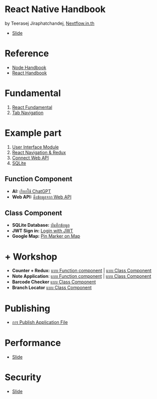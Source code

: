 
# React Native Handbook

by Teerasej Jiraphatchandej, [Nextflow.in.th](https://www.nextflow.in.th)

- [Slide](https://www.dropbox.com/s/cyhcqicdsereggb/React%20Native.pdf?dl=0)

# Reference 

- [Node Handbook](https://github.com/teerasej/node-handbook)
- [React Handbook](https://github.com/teerasej/react-handbook)

# Fundamental

1. [React Fundamental](fundamental/react-concept/README.md)
2. [Tab Navigation](tab-navigation/readme.md)


# Example part 

1. [User Interface Module](note-app/3-setup-ui.md)
2. [React Navigation & Redux](fundamental/react-nav-redux/README.md)
3. [Connect Web API](fundamental/react-web-api/README.md)
4. [SQLite](fundamental/react-sqlite/README.md)

## Function Component

- **AI:** [เรียกใช้ ChatGPT](chatgpt-client/README.md)
- **Web API:** [ดึงข้อมูลจาก Web API](example-part/web-api-axios.md)

## Class Component

- **SQLite Database:** [บันทึกข้อมูล](example-part/save-data-sqlite.md)
- **JWT Sign in:** [Login with JWT](example-part/login-with-jwt.md)
- **Google Map:** [Pin Marker on Map](example-part/pin-marker-on-map.md)

# + Workshop 

- **Counter + Redux:** [แบบ Function component](counter-redux-function/readme.md) | [แบบ Class Component](counter-redux/readme.md)
- **Note Application**: [แบบ Function component](note-app-function/README.md) | [แบบ Class Component](note-app/README.md)
- **Barcode Checker** [แบบ Class Component](barcode-checker/README.md)
- **Branch Locator** [แบบ Class Component](branch-locator/README.md)

# Publishing 

- [การ Publish Application File](publishing/readme.md)

# Performance 

- [Slide](https://www.dropbox.com/s/s2fjkiadto2az9o/Performance%20in%20React.pdf?dl=0)


# Security 

- [Slide](https://www.dropbox.com/s/ayj0tqpxea1dphw/Security%20in%20React%20Native.pdf?dl=0)

